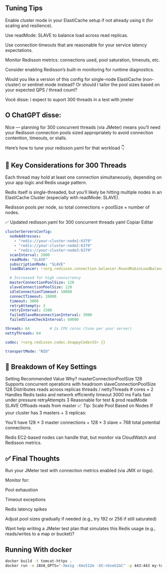 ## Tuning Tips
Enable cluster mode in your ElastiCache setup if not already using it (for scaling and resilience).

Use readMode: SLAVE to balance load across read replicas.

Use connection timeouts that are reasonable for your service latency expectations.

Monitor Redisson metrics: connections used, pool saturation, timeouts, etc.

Consider enabling Redisson’s built-in monitoring for runtime diagnostics.

Would you like a version of this config for single-node ElastiCache (non-cluster) or sentinel mode instead? Or should I tailor the pool sizes based on your expected QPS / thread count?

Você disse:
i expect to suport 300 threads in a test with jmeter


## O ChatGPT disse:
Nice — planning for 300 concurrent threads (via JMeter) means you’ll need your Redisson connection pools sized appropriately to avoid connection contention, timeouts, or stalls.

Here’s how to tune your redisson.yaml for that workload 👇

##  🔢 Key Considerations for 300 Threads
Each thread may hold at least one connection simultaneously, depending on your app logic and Redis usage pattern.

Redis itself is single-threaded, but you’ll likely be hitting multiple nodes in an ElastiCache Cluster (especially with readMode: SLAVE).

Redisson pools per node, so total connections = poolSize × number of nodes.

✅ Updated redisson.yaml for 300 concurrent threads
yaml
Copiar
Editar
```yaml
clusterServersConfig:
  nodeAddresses:
    - "redis://your-cluster-node1:6379"
    - "redis://your-cluster-node2:6379"
    - "redis://your-cluster-node3:6379"
  scanInterval: 2000
  readMode: "SLAVE"
  subscriptionMode: "SLAVE"
  loadBalancer: !<org.redisson.connection.balancer.RoundRobinLoadBalancer> {}

  # Increased for high concurrency
  masterConnectionPoolSize: 128
  slaveConnectionPoolSize: 128
  idleConnectionTimeout: 10000
  connectTimeout: 10000
  timeout: 3000
  retryAttempts: 3
  retryInterval: 1500
  failedSlaveReconnectionInterval: 3000
  failedSlaveCheckInterval: 60000

threads: 64         # 2x CPU cores (tune per your server)
nettyThreads: 64

codec: !<org.redisson.codec.SnappyCodecV2> {}

transportMode: "NIO"
```

##  🧠 Breakdown of Key Settings
Setting	Recommended Value	Why?
masterConnectionPoolSize	128	Supports concurrent operations with headroom
slaveConnectionPoolSize	128	Distributes reads across replicas
threads / nettyThreads	# cores × 2	Handles Redis tasks and network efficiently
timeout	3000 ms	Fails fast under pressure
retryAttempts	3	Reasonable for test & prod
readMode	SLAVE	Offloads reads from master
📈 Tip: Scale Pool Based on Nodes
If your cluster has 3 masters + 3 replicas:

You’ll have 128 × 3 master connections + 128 × 3 slave = 768 total potential connections.

Redis EC2-based nodes can handle that, but monitor via CloudWatch and Redisson metrics.

## ✅ Final Thoughts
Run your JMeter test with connection metrics enabled (via JMX or logs).

Monitor for:

Pool exhaustion

Timeout exceptions

Redis latency spikes

Adjust pool sizes gradually if needed (e.g., try 192 or 256 if still saturated)

Want help writing a JMeter test plan that simulates this Redis usage (e.g., reads/writes to a map or bucket)?

## Running With docker
```bash
docker build -t tomcat-https .
docker run -e JAVA_OPTS="-Xmx1g -Xms512m -XX:+UseG1GC" -p 443:443 my-tomcat-https
```